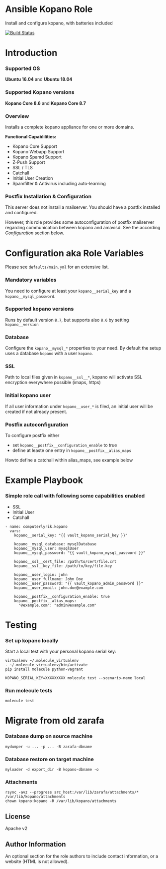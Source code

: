 # Ansible Kopano Role

Install and configure kopano, with batteries included

[![Build Status](https://travis-ci.org/computerlyrik/ansible-kopano.svg?branch=master)](https://travis-ci.org/computerlyrik/ansible-kopano)

# Introduction

### Supported OS
**Ubuntu 16.04** and **Ubuntu 18.04**

### Supported Kopano versions
**Kopano Core 8.6** and **Kopano Core 8.7**

### Overview

Installs a complete kopano appliance for one or more domains.

**Functional Capablilities:**

- Kopano Core Support
- Kopano Webapp Support
- Kopano Spamd Support
- Z-Push Support
- SSL / TLS
- Catchall
- Initial User Creation
- Spamfilter & Antivirus including auto-learning

### Postfix Installation & Configuration

This server does not install a mailserver. You should have a postfix installed and configured.

However, this role provides some autoconfiguration of postfix mailserver regarding communication between kopano and amavisd. See the according *Configuration* section below.

# Configuration aka Role Variables

Please see `defaults/main.yml` for an extensive list.

### Mandatory variables

You need to configure at least your `kopano__serial_key` and a `kopano__mysql_password`.

### Supported kopano versions
Runs by default version `8.7`, but supports also `8.6` by setting `kopano__version`

### Database
Configure the `kopano__mysql_*` properties to your need. By default the setup uses a database `kopano` with a user `kopano`.

### SSL
Path to local files given in `kopano__ssl__*`, kopano will activate SSL encryption everywhere possible (imaps, https)

### Initial kopano user
If all user information under `kopano__user_*` is filed, an initial user will be created if not already present.

### Postfix autoconfiguration
To configure postfix either

* set `kopano__postfix__configuration_enable` to true
* define at leaste one entry in `kopano__postfix__alias_maps`

Howto define a catchall within alias_maps, see example below

# Example Playbook

### Simple role call with following some capabilities enabled

- SSL
- Initial User
- Catchall

```
- name: computerlyrik.kopano
  vars:
    kopano__serial_key: "{{ vault_kopano_serial_key }}"

    kopano__mysql_database: mysqlDatabase
    kopano__mysql_user: mysqlUser
    kopano__mysql_password: "{{ vault_kopano_mysql_password }}"

    kopano__ssl__cert_file: /path/to/cert/file.crt
    kopano__ssl__key_file: /path/to/key/file.key

    kopano__user_login: john
    kopano__user_fullname: John Doe
    kopano__user_password: "{{ vault_kopano_admin_password }}"
    kopano__user_email: john.doe@example.com

    kopano__postfix__configuration_enable: true
    kopano__postfix__alias_maps:
      "@example.com": "admin@example.com"
```

# Testing

### Set up kopano locally

Start a local test with your personal kopano serial key:

```
virtualenv ~/.molecule_virtualenv
. ~/.molecule_virtualenv/bin/activate
pip install molecule python-vagrant
```

```
KOPANO_SERIAL_KEY=XXXXXXXXX molecule test --scenario-name local                  

```

### Run molecule tests

`molecule test`

# Migrate from old zarafa

### Database dump on source machine
`mydumper -u ... -p ... -B zarafa-dbname`

### Database restore on target machine
`myloader -d export_dir -B kopano-dbname -o`

### Attachments 
```
rsync -avz --progress src_host:/var/lib/zarafa/attachments/* /var/lib/kopano/attachments
chown kopano:kopano -R /var/lib/kopano/attachments
```


License
-------

Apache v2

Author Information
------------------

An optional section for the role authors to include contact information, or a website (HTML is not allowed).
